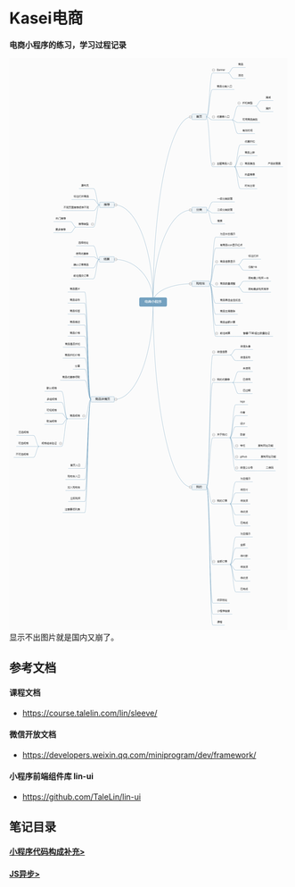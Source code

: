 # Kasei电商

**电商小程序的练习，学习过程记录**

![产品功能思维导图](https://raw.githubusercontent.com/hecheng1996lzg/KaseiMiniProgram/main/sources/01.jpg "产品功能思维导图")
显示不出图片就是国内又崩了。

## 参考文档
#### 课程文档
- https://course.talelin.com/lin/sleeve/

#### 微信开放文档
- https://developers.weixin.qq.com/miniprogram/dev/framework/

#### 小程序前端组件库 lin-ui
- https://github.com/TaleLin/lin-ui

## 笔记目录
#### [小程序代码构成补充>](https://github.com/hecheng1996lzg/KaseiMiniProgram/tree/main/note/%E5%B0%8F%E7%A8%8B%E5%BA%8F%E4%BB%A3%E7%A0%81%E6%9E%84%E6%88%90%E8%A1%A5%E5%85%85 "小程序代码构成补充>")
#### [JS异步>](https://github.com/hecheng1996lzg/KaseiMiniProgram/tree/main/note/JS%E5%BC%82%E6%AD%A5 "JS异步>")
